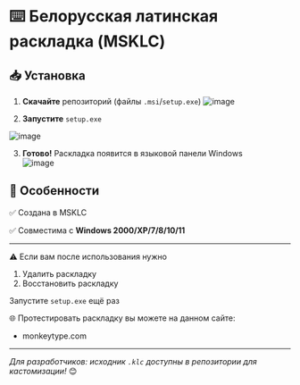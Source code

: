 # ⌨️ Белорусская латинская раскладка (MSKLC)  

## 📥 Установка  
1. **Скачайте** репозиторий (файлы `.msi`/`setup.exe`)
![image](https://github.com/user-attachments/assets/92de7bed-8984-496f-98d7-d400d96d3a8e)

3. **Запустите** `setup.exe`

![image](https://github.com/user-attachments/assets/ecd4dbc3-73b3-4fb0-a4d8-f91d0fa22771) 

3. **Готово!** Раскладка появится в языковой панели Windows  
![image](https://github.com/user-attachments/assets/48478fbe-a579-46c0-9baa-873860df9eb1)

## 💎 Особенности  
✅ Создана в MSKLC

✅ Совместима с **Windows 2000/XP/7/8/10/11**

---

 ⚠️ Если вам после использования нужно
1. Удалить раскладку
2. Восстановить раскладку
   
 Запустите `setup.exe` ещё раз

🌐 Протестировать раскладку вы можете на данном сайте:
- monkeytype.com

---

*Для разработчиков: исходник `.klc` доступны в репозитории для кастомизации!* 😊  
